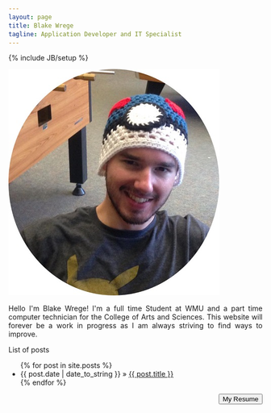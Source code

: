 ```yaml
---
layout: page
title: Blake Wrege
tagline: Application Developer and IT Specialist
---
```

{% include JB/setup %}

<style>


p.main {
    text-align: justify;
    width: auto;
}


</style>


<img src="/assets/images/blake.jpg" alt="Blake">   
	

<p class="main">Hello I'm Blake Wrege! I'm a full time Student at WMU and a part time computer technician for the College of Arts and Sciences. This website will forever be a work in progress as I am always striving to find ways to improve.</p>

List of posts 

<ul class="posts">
  {% for post in site.posts %}
    <li><span>{{ post.date | date_to_string }}</span> &raquo; <a href="{{ BASE_PATH }}{{ post.url }}">{{ post.title }}</a></li>
  {% endfor %}
</ul>
<div class="container" style="float: right;">
  <button type="button" class="btn">My Resume</button>
</div>



